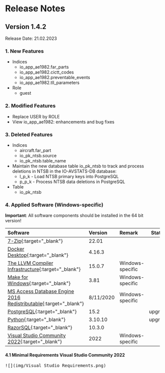 # Release Notes

## Version 1.4.2 

Release Date: 21.02.2023

### 1. New Features

- Indices
    - io_app_ae1982.far_parts  
    - io_app_ae1982.cictt_codes  
    - io_app_ae1982.preventable_events  
    - io_app_ae1982.tll_parameters  
- Role
    - guest

### 2. Modified Features

- Replace USER by ROLE 
- View io_app_ae1982: enhancements and bug fixes

### 3. Deleted Features

- Indices
    - aircraft.far_part  
    - io_pk_ntsb.source  
    - io_pk_ntsb.table_name  
- Maintain the new database table io_pk_ntsb to track and process deletions in NTSB in the IO-AVSTATS-DB database:
    - l_p_k - Load NTSB primary keys into PostgreSQL 
    - p_p_k - Process NTSB data deletions in PostgreSQL 
- Table
    - io_pk_ntsb

### 4. Applied Software (Windows-specific)

**Important**: All software components should be installed in the 64 bit version!

| Software                                                                                                                           | Version   | Remark           | Status  |
|:-----------------------------------------------------------------------------------------------------------------------------------|:----------|:-----------------|---------|
| [7-Zip](https://www.7-zip.org){:target="_blank"}                                                                                   | 22.01     |                  |         |
| [Docker Desktop](https://docs.docker.com/desktop/release-notes/){:target="_blank"}                                                 | 4.16.3    |                  |         |
| [The LLVM Compiler Infrastructure](https://llvm.org){:target="_blank"}                                                             | 15.0.7    | Windows-specific |         |
| [Make for Windows](http://gnuwin32.sourceforge.net/packages/make.htm){:target="_blank"}                                            | 3.81      | Windows-specific |         |
| [MS Access Database Engine 2016 Redistributable](https://www.microsoft.com/en-us/download/details.aspx?id=54920){:target="_blank"} | 8/11/2020 | Windows-specific |         |
| [PostgreSQL](https://www.enterprisedb.com/downloads/postgres-postgresql-downloads){:target="_blank"}                               | 15.2      |                  | upgrade |
| [Python](https://www.python.org/downloads/){:target="_blank"}                                                                      | 3.10.10   |                  | upgrade |
| [RazorSQL](https://razorsql.com/download_win.html){:target="_blank"}                                                               | 10.3.0    |                  |         |
| [Visual Studio Community 2022](https://visualstudio.microsoft.com/vs){:target="_blank"}                                            | 2022      | Windows-specific |         |  

#### 4.1 Minimal Requirements Visual Studio Community 2022

<kbd>![](img/Visual Studio Requirements.png)</kbd>


